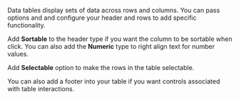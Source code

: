 Data tables display sets of data across rows and columns. You can pass options and and configure your header and rows to add specific functionality.

<sample Basic>

Add **Sortable** to the header type if you want the column to be sortable when click. You can also add the **Numeric** type to right align text for number values.

<sample Sortable and Numeric Column>

Add **Selectable** option to make the rows in the table selectable.

<sample Selectable and Dark>

You can also add a footer into your table if you want controls associated with table interactions.

<sample With Footer>
